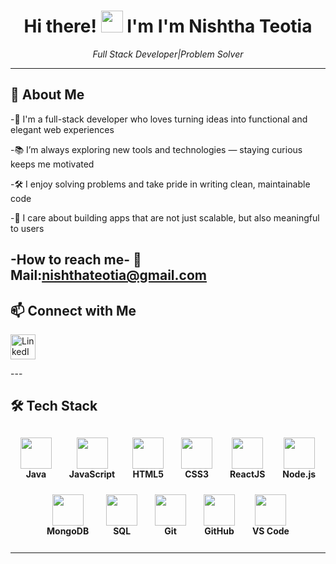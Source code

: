<h1 align="center">
  Hi there! <img src="https://media.giphy.com/media/hvRJCLFzcasrR4ia7z/giphy.gif" width="35" style="margin-bottom: -5px;" /> I'm 
  <strong>I'm Nishtha Teotia</strong>
</h1>

<p align="center">
  <em>Full Stack Developer|Problem Solver</em>
</p>

---

## 🧠 About Me

-👋 I'm a full-stack developer who loves turning ideas into functional and elegant web experiences

-📚 I’m always exploring new tools and technologies — staying curious keeps me motivated

-🛠️ I enjoy solving problems and take pride in writing clean, maintainable code  

-🚀 I care about building apps that are not just scalable, but also meaningful to users

-How to reach me-
📧 Mail:nishthateotia@gmail.com
---

## 📫 Connect with Me
<p align="left">
  <a href="https://www.linkedin.com/in/nishtha-teotia-629450360?trk=blended-typeahead">
    <img src="https://cdn.jsdelivr.net/gh/devicons/devicon/icons/linkedin/linkedin-original.svg" alt="LinkedIn" width="40" style="vertical-align:middle;" />
  </a>
</p>
---


## 🛠️ Tech Stack

<p align="center">
  <span style="display: inline-block; text-align: center; margin: 12px;">
    <img src="https://cdn.jsdelivr.net/gh/devicons/devicon/icons/java/java-original.svg" width="50" />
    <br />
    <strong>Java</strong>
  </span>
  
  <span style="display: inline-block; text-align: center; margin: 12px;">
    <img src="https://cdn.jsdelivr.net/gh/devicons/devicon/icons/javascript/javascript-original.svg" width="50" />
    <br />
    <strong>JavaScript</strong>
  </span>
  
  <span style="display: inline-block; text-align: center; margin: 12px;">
    <img src="https://cdn.jsdelivr.net/gh/devicons/devicon/icons/html5/html5-original.svg" width="50" />
    <br />
    <strong>HTML5</strong>
  </span>
  
  <span style="display: inline-block; text-align: center; margin: 12px;">
    <img src="https://cdn.jsdelivr.net/gh/devicons/devicon/icons/css3/css3-original.svg" width="50" />
    <br />
    <strong>CSS3</strong>
  </span>
  
  <span style="display: inline-block; text-align: center; margin: 12px;">
    <img src="https://cdn.jsdelivr.net/gh/devicons/devicon/icons/react/react-original.svg" width="50" />
    <br />
    <strong>ReactJS</strong>
  </span>
  
  <span style="display: inline-block; text-align: center; margin: 12px;">
    <img src="https://cdn.jsdelivr.net/gh/devicons/devicon/icons/nodejs/nodejs-original.svg" width="50" />
    <br />
    <strong>Node.js</strong>
  </span>
  
  <span style="display: inline-block; text-align: center; margin: 12px;">
    <img src="https://cdn.jsdelivr.net/gh/devicons/devicon/icons/mongodb/mongodb-original.svg" width="50" />
    <br />
    <strong>MongoDB</strong>
  </span>
  
  <span style="display: inline-block; text-align: center; margin: 12px;">
    <img src="https://cdn.jsdelivr.net/gh/devicons/devicon/icons/mysql/mysql-original.svg" width="50" />
    <br />
    <strong>SQL</strong>
  </span>
  
  <span style="display: inline-block; text-align: center; margin: 12px;">
    <img src="https://cdn.jsdelivr.net/gh/devicons/devicon/icons/git/git-original.svg" width="50" />
    <br />
    <strong>Git</strong>
  </span>
  
  <span style="display: inline-block; text-align: center; margin: 12px;">
    <img src="https://cdn.jsdelivr.net/gh/devicons/devicon/icons/github/github-original.svg" width="50" />
    <br />
    <strong>GitHub</strong>
  </span>
  
  <span style="display: inline-block; text-align: center; margin: 12px;">
    <img src="https://cdn.jsdelivr.net/gh/devicons/devicon/icons/vscode/vscode-original.svg" width="50" />
    <br />
    <strong>VS Code</strong>
  </span>
</p>






---









